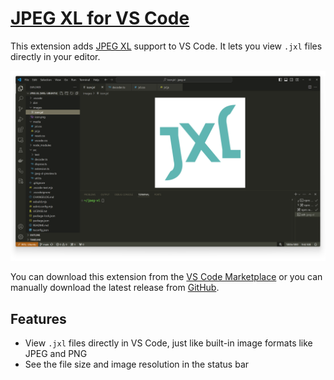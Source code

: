 # [JPEG XL for VS Code](https://marketplace.visualstudio.com/items?itemName=printfn.jpeg-xl)

This extension adds [JPEG XL](https://jpegxl.info/) support to VS Code. It lets
you view `.jxl` files directly in your editor.

<picture>
    <source srcset="./images/screenshot.jxl" type="image/jxl">
    <source srcset="./images/screenshot.png" type="image/png">
    <img src="./images/screenshot.png" alt="Screenshot of VS Code with a JPEG XL image">
</picture>

You can download this extension from the
[VS Code Marketplace](https://marketplace.visualstudio.com/items?itemName=printfn.jpeg-xl)
or you can manually download the latest release from
[GitHub](https://github.com/printfn/jpeg-xl-vscode/releases/latest).

## Features

- View `.jxl` files directly in VS Code, just like built-in image formats like JPEG and PNG
- See the file size and image resolution in the status bar

